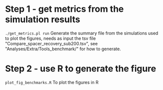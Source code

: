 # Step 1 - get metrics from the simulation results
`./get_metrics.pl run`
Generate the summary file from the simulations used to plot the figures, needs as input the tsv file "Compare_spacer_recovery_sub200.tsv", see "Analyses/Extra/Tools_benchmark/" for how to generate.
# Step 2 - use R to generate the figure
`plot_fig_benchmarks.R`
To plot the figures in R